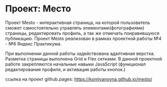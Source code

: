 
# Проект: Место
Проект Mesto - интерактивная страница, на которой пользователь сможет самостоятельно утравлять элементами(фотографиями) страницы, редактировать профиль, а так же отмечать понравившуюся публикацию.
Проект Mesto реализован в рамках проектной работы №4 - №6 Яндекс Практикума.

При выполнении данной работы задействована адаптивная верстка. Разметка страницы выполнена Grid и Flex сетками. В данной проектной работе закрепляются начальные навыки JavaScript (функционал редактирования профиля, и активация работы кнопок.)

ссылка на проект github.pages: https://komlyanovna.github.io/mesto/

